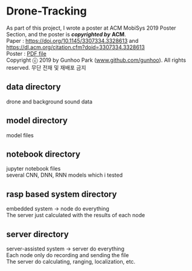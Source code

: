# Drone-Tracking
As part of this project, I wrote a poster at ACM MobiSys 2019 Poster Section, and the poster is ***copyrighted by*** **ACM**.  
Paper : 
https://doi.org/10.1145/3307334.3328613  and
https://dl.acm.org/citation.cfm?doid=3307334.3328613   
Poster : 
[PDF file](https://github.com/gunhoo/Drone-Tracking/files/3379920/adr-mobisys2019-poster.pdf)  
Copyright ⓒ 2019 by Gunhoo Park (www.github.com/gunhoo). All rights reserved. 무단 전재 및 재배포 금지


## data directory
drone and background sound data  

## model directory
model files  

## notebook directory
jupyter notebook files  
several CNN, DNN, RNN models which i tested  

## rasp based system directory
embedded system -> node do everything  
The server just calculated with the results of each node  

## server directory
server-assisted system -> server do everything  
Each node only do recording and sending the file  
The server do calculating, ranging, localization, etc.  
